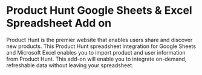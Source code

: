 # Product Hunt Google Sheets & Excel Spreadsheet Add on

Product Hunt is the premier website that enables users share and discover new products. This Product Hunt spreadsheet integration for Google Sheets and Microsoft Excel enables you to import product and user information from Product Hunt. This add-on will enable you to integrate on-demand, refreshable data without leaving your spreadsheet.
